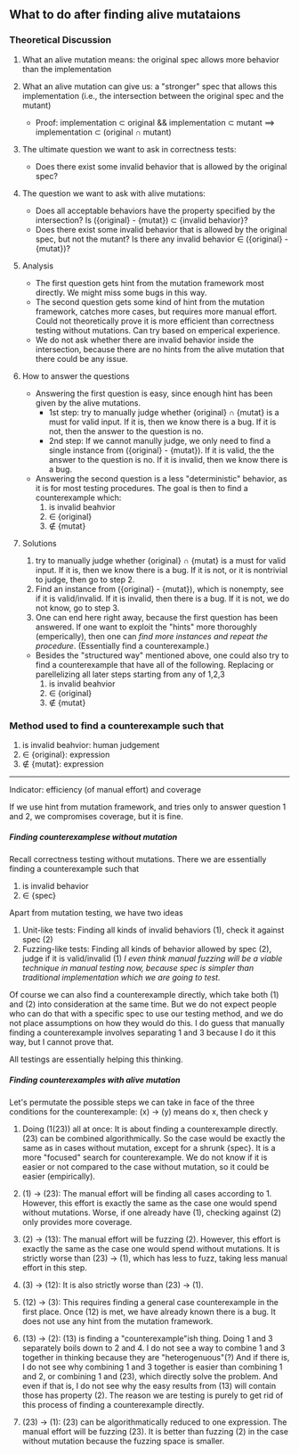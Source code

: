 ## What to do after finding alive mutataions
### Theoretical Discussion
1. What an alive mutation means: the original spec allows more behavior than the implementation
2. What an alive mutation can give us: a "stronger" spec that allows this implementation (i.e., the intersection between the original spec and the mutant)
    * Proof: implementation $\subset$ original && implementation $\subset$ mutant ==> implementation $\subset$ (original $\cap$ mutant)
3. The ultimate question we want to ask in correctness tests:
    * Does there exist some invalid behavior that is allowed by the original spec?
4. The question we want to ask with alive mutations:
    * Does all acceptable behaviors have the property specified by the intersection? Is  ({original} - {mutat}) $\subset$ {invalid behavior}?
    * Does there exist some invalid behavior that is allowed by the original spec, but not the mutant? Is there any invalid behavior $\in$ ({original} - {mutat})?
5. Analysis
    * The first question gets hint from the mutation framework most directly. We might miss some bugs in this way.
    * The second question gets some kind of hint from the mutation framework, catches more cases, but requires more manual effort. Could not theoretically prove it is more efficient than correctness testing without mutations. Can try based on emperical experience.
    * We do not ask whether there are invalid behavior inside the intersection, because there are no hints from the alive mutation that there could be any issue.
6. How to answer the questions
    * Answering the first question is easy, since enough hint has been given by the alive mutations.
        * 1st step: try to manually judge whether {original} $\cap$ {mutat} is a must for valid input. If it is, then we know there is a bug. If it is not, then the answer to the question is no.
        * 2nd step: If we cannot manully judge, we only need to find a single instance from ({original} - {mutat}). If it is valid, the the answer to the question is no. If it is invalid, then we know there is a bug.
    * Answering the second question is a less "deterministic" behavior, as it is for most testing procedures. The goal is then to find a counterexample which:
        1. is invalid beahvior
        2. $\in$ {original}
        3. $\notin$ {mutat}
    
7. Solutions
    1. try to manually judge whether {original} $\cap$ {mutat} is a must for valid input. If it is, then we know there is a bug. If it is not, or it is nontrivial to judge, then go to step 2.
    2. Find an instance from ({original} - {mutat}), which is nonempty, see if it is valid/invalid. If it is invalid, then there is a bug. If it is not, we do not know, go to step 3.
    3. One can end here right away, because the first question has been answered. If one want to exploit the "hints" more thoroughly (emperically), then one can *find more instances and repeat the procedure*. (Essentially find a counterexample.)

    * Besides the "structured way" mentioned above, one could also try to find a counterexample that have all of the following. Replacing or parellelizing all later steps starting from any of 1,2,3
        1. is invalid beahvior
        2. $\in$ {original}
        3. $\notin$ {mutat}

### Method used to find a counterexample such that
1. is invalid beahvior: human judgement
2. $\in$ {original}: expression
3. $\notin$ {mutat}: expression
---


Indicator: efficiency (of manual effort) and coverage

If we use hint from mutation framework, and tries only to answer question 1 and 2, we compromises coverage, but it is fine.
##### Finding counterexamplese without mutation
Recall correctness testing without mutations. There we are essentially finding a counterexample such that
1. is invalid behavior
2. $\in$ {spec}

Apart from mutation testing, we have two ideas
1. Unit-like tests: Finding all kinds of invalid behaviors (1), check it against spec (2)
2. Fuzzing-like tests: Finding all kinds of behavior allowed by spec (2), judge if it is valid/invalid (1) *I even think manual fuzzing will be a viable technique in manual testing now, because spec is simpler than traditional implementation which we are going to test.*

Of course we can also find a counterexample directly, which take both (1) and (2) into consideration at the same time. But we do not expect people who can do that with a specific spec to use our testing method, and we do not place assumptions on how they would do this. I do guess that manually finding a counterexample involves separating 1 and 3 because I do it this way, but I cannot prove that.

All testings are essentially helping this thinking.

##### Finding counterexamples with alive mutation
Let's permutate the possible steps we can take in face of the three conditions for the counterexample:
(x) -> (y) means do x, then check y

1. Doing (1(23)) all at once: It is about finding a counterexample directly. (23) can be combined algorithmically. So the case would be exactly the same as in cases without mutation, except for a shrunk {spec}. It is a more "focused" search for counterexample. We do not know if it is easier or not compared to the case without mutation, so it could be easier (empirically).

2. (1) -> (23): The manual effort will be finding all cases according to 1. However, this effort is exactly the same as the case one would spend without mutations. Worse, if one already have (1), checking against (2) only provides more coverage.

3. (2) -> (13): The manual effort will be fuzzing (2). However, this effort is exactly the same as the case one would spend without mutations. It is strictly worse than (23) -> (1), which has less to fuzz, taking less manual effort in this step.

4. (3) -> (12): It is also strictly worse than (23) -> (1).

5. (12) -> (3): This requires finding a general case counterexample in the first place. Once (12) is met, we have already known there is a bug. It does not use any hint from the mutation framework.

6. (13) -> (2): (13) is finding a "counterexample"ish thing. Doing 1 and 3 separately boils down to 2 and 4. I do not see a way to combine 1 and 3 together in thinking because they are "heterogenuous"(?) And if there is, I do not see why combining 1 and 3 together is easier than combining 1 and 2, or combining 1 and (23), which directly solve the problem. And even if that is, I do not see why the easy results from (13) will contain those has property (2). The reason we are testing is purely to get rid of this process of finding a counterexample directly. 

7. (23) -> (1): (23) can be algorithmatically reduced to one expression. The manual effort will be fuzzing (23). It is better than fuzzing (2) in the case without mutation because the fuzzing space is smaller.